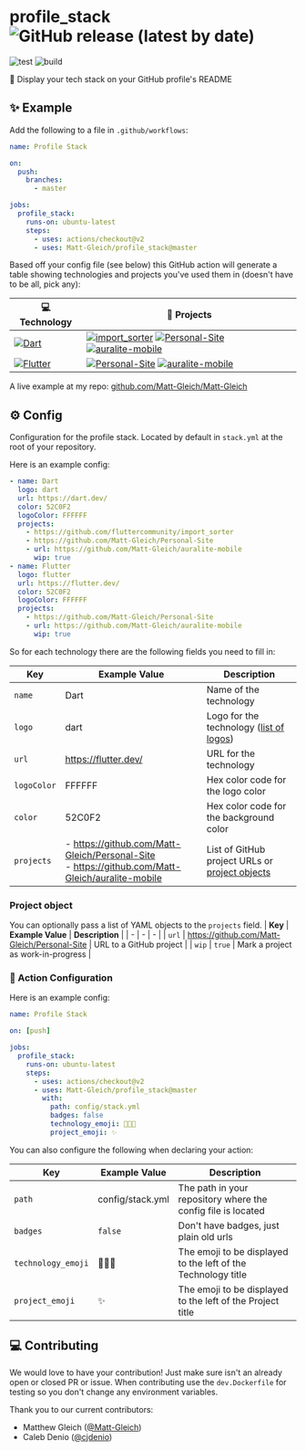 # profile_stack ![GitHub release (latest by date)](https://img.shields.io/github/v/release/Matt-Gleich/profile_stack)

![test](https://github.com/Matt-Gleich/profile_stack/workflows/test/badge.svg)
![build](https://github.com/Matt-Gleich/profile_stack/workflows/build/badge.svg)

🚀 Display your tech stack on your GitHub profile's README

## ✨ Example

Add the following to a file in `.github/workflows`:

```yml
name: Profile Stack

on:
  push:
    branches:
      - master

jobs:
  profile_stack:
    runs-on: ubuntu-latest
    steps:
      - uses: actions/checkout@v2
      - uses: Matt-Gleich/profile_stack@master
```

Based off your config file (see below) this GitHub action will generate a table showing technologies and projects you've used them in (doesn't have to be all, pick any):

| 💻 **Technology**                                                                                                                     | 🚀 **Projects**                                                                                                                                                                                                                                                                                                                                                                                                                                                                                                                                                                                                  |
| ------------------------------------------------------------------------------------------------------------------------------------- | ---------------------------------------------------------------------------------------------------------------------------------------------------------------------------------------------------------------------------------------------------------------------------------------------------------------------------------------------------------------------------------------------------------------------------------------------------------------------------------------------------------------------------------------------------------------------------------------------------------------- |
| [![Dart](https://img.shields.io/static/v1?label=&message=Dart&color=52C0F2&logo=dart&logoColor=white)](https://dart.dev/)             | [![import_sorter](https://img.shields.io/static/v1?label=import_sorter&message=%20&color=000605&logo=github&logoColor=white&labelColor=000605)](https://github.com/fluttercommunity/import_sorter) [![Personal-Site](https://img.shields.io/static/v1?label=Personal-Site&message=%20&color=000605&logo=github&logoColor=white&labelColor=000605)](https://github.com/Matt-Gleich/Personal-Site) [![auralite-mobile](https://img.shields.io/static/v1?label=auralite-mobile%20%28WIP%29&message=%20&color=000605&logo=github&logoColor=white&labelColor=000605)](https://github.com/Matt-Gleich/auralite-mobile) |
| [![Flutter](https://img.shields.io/static/v1?label=&message=Flutter&color=52C0F2&logo=flutter&logoColor=white)](https://flutter.dev/) | [![Personal-Site](https://img.shields.io/static/v1?label=Personal-Site&message=%20&color=000605&logo=github&logoColor=white&labelColor=000605)](https://github.com/Matt-Gleich/Personal-Site) [![auralite-mobile](https://img.shields.io/static/v1?label=auralite-mobile%20%28WIP%29&message=%20&color=000605&logo=github&logoColor=white&labelColor=000605)](https://github.com/Matt-Gleich/auralite-mobile)                                                                                                                                                                                                    |

A live example at my repo: [github.com/Matt-Gleich/Matt-Gleich](https://github.com/Matt-Gleich/Matt-Gleich)

## ⚙️ Config

Configuration for the profile stack. Located by default in `stack.yml` at the root of your repository.

Here is an example config:

```yml
- name: Dart
  logo: dart
  url: https://dart.dev/
  color: 52C0F2
  logoColor: FFFFFF
  projects:
    - https://github.com/fluttercommunity/import_sorter
    - https://github.com/Matt-Gleich/Personal-Site
    - url: https://github.com/Matt-Gleich/auralite-mobile
      wip: true
- name: Flutter
  logo: flutter
  url: https://flutter.dev/
  color: 52C0F2
  logoColor: FFFFFF
  projects:
    - https://github.com/Matt-Gleich/Personal-Site
    - url: https://github.com/Matt-Gleich/auralite-mobile
      wip: true
```

So for each technology there are the following fields you need to fill in:

| **Key**     | **Example Value**                                                                                    | **Description**                                                     |
| ----------- | ---------------------------------------------------------------------------------------------------- | ------------------------------------------------------------------- |
| `name`      | Dart                                                                                                 | Name of the technology                                              |
| `logo`      | dart                                                                                                 | Logo for the technology ([list of logos](https://simpleicons.org/)) |
| `url`       | https://flutter.dev/                                                                                 | URL for the technology                                              |
| `logoColor` | FFFFFF                                                                                               | Hex color code for the logo color                                   |
| `color`     | 52C0F2                                                                                               | Hex color code for the background color                             |
| `projects`  | - https://github.com/Matt-Gleich/Personal-Site <br> - https://github.com/Matt-Gleich/auralite-mobile | List of GitHub project URLs or [project objects](#project-object)   |

### Project object

You can optionally pass a list of YAML objects to the `projects` field.
| **Key** | **Example Value** | **Description** |
| - | - | - |
| `url` | https://github.com/Matt-Gleich/Personal-Site | URL to a GitHub project |
| `wip` | `true` | Mark a project as work-in-progress |

### 🦎 Action Configuration

Here is an example config:

```yaml
name: Profile Stack

on: [push]

jobs:
  profile_stack:
    runs-on: ubuntu-latest
    steps:
      - uses: actions/checkout@v2
      - uses: Matt-Gleich/profile_stack@master
        with:
          path: config/stack.yml
          badges: false
          technology_emoji: 👨🏻‍💻
          project_emoji: ✨
```

You can also configure the following when declaring your action:

| **Key**            | **Example Value** | **Description**                                               |
| ------------------ | ----------------- | ------------------------------------------------------------- |
| `path`             | config/stack.yml  | The path in your repository where the config file is located  |
| `badges`           | `false`           | Don't have badges, just plain old urls                        |
| `technology_emoji` | 👨🏻‍💻                | The emoji to be displayed to the left of the Technology title |
| `project_emoji`    | ✨                | The emoji to be displayed to the left of the Project title    |

## 💻 Contributing

We would love to have your contribution! Just make sure isn't an already open or closed PR or issue. When contributing use the `dev.Dockerfile` for testing so you don't change any environment variables.

Thank you to our current contributors:

- Matthew Gleich ([@Matt-Gleich](https://github.com/Matt-Gleich))
- Caleb Denio ([@cjdenio](https://github.com/cjdenio))
